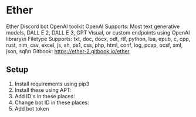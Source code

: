 # Ether
Ether Discord bot OpenAI toolkit
OpenAI Supports: Most text generative models, DALL E 2, DALL E 3, GPT Visual, or custom endpoints using OpenAI library\n
Filetype Supports: txt, doc, docx, odt, rtf, python, lua, epub, c, cpp, rust, nim, csv, excel, js, sh, ps1, css, php, html, conf, log, pcap, ocsf, xml, json, sql\n
Gitbook: https://ether-2.gitbook.io/ether
## Setup
1. Install requirements using pip3
2. Install these using APT:
3. Add ID's in these places:
4. Change bot ID in these places:
5. Add bot token

